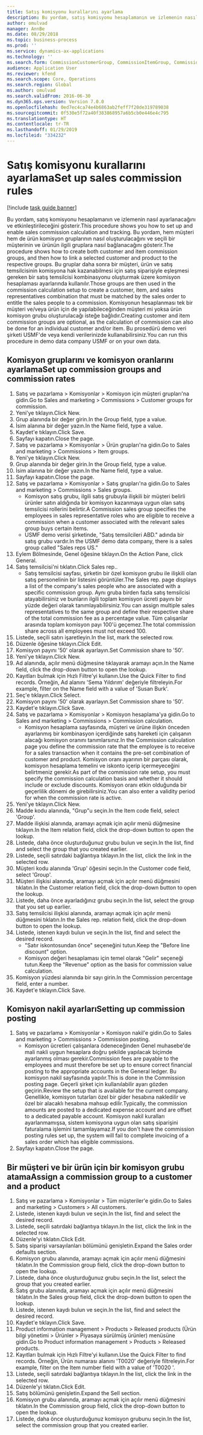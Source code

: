 ```yaml
---
title: Satış komisyonu kurallarını ayarlama
description: Bu yordam, satış komisyonu hesaplamanın ve izlemenin nasıl ayarlanacağını ve etkinleştirileceğini gösterir.
author: omulvad
manager: AnnBe
ms.date: 08/29/2018
ms.topic: business-process
ms.prod: ''
ms.service: dynamics-ax-applications
ms.technology: ''
ms.search.form: CommissionCustomerGroup, CommissionItemGroup, CommissionSalesGroup, CommissionSalesMember, DirPartyLookup, CommissionCalc, InventPosting, CustTable, EcoResProductDetailsExtended
audience: Application User
ms.reviewer: kfend
ms.search.scope: Core, Operations
ms.search.region: Global
ms.author: omulvad
ms.search.validFrom: 2016-06-30
ms.dyn365.ops.version: Version 7.0.0
ms.openlocfilehash: 0ed7ec4ca74e4b6863ab2feff7f20de319789038
ms.sourcegitcommit: 0f530e5f72a40f383868957a6b5cb0e446e4c795
ms.translationtype: HT
ms.contentlocale: tr-TR
ms.lasthandoff: 01/29/2019
ms.locfileid: "334232"
---
```

# <a name="set-up-sales-commission-rules"></a><span data-ttu-id="736b0-103">Satış komisyonu kurallarını ayarlama</span><span class="sxs-lookup"><span data-stu-id="736b0-103">Set up sales commission rules</span></span>

[!include [task guide banner](../../includes/task-guide-banner.md)]

<span data-ttu-id="736b0-104">Bu yordam, satış komisyonu hesaplamanın ve izlemenin nasıl ayarlanacağını ve etkinleştirileceğini gösterir.</span><span class="sxs-lookup"><span data-stu-id="736b0-104">This procedure shows you how to set up and enable sales commission calculation and tracking.</span></span> <span data-ttu-id="736b0-105">Bu yordam, hem müşteri hem de ürün komisyon gruplarının nasıl oluşturulacağını ve seçili bir müşterinin ve ürünün ilgili gruplara nasıl bağlanacağını gösterir.</span><span class="sxs-lookup"><span data-stu-id="736b0-105">The procedure shows how to create both customer and item commission groups, and then how to link a selected customer and product to the respective groups.</span></span> <span data-ttu-id="736b0-106">Bu gruplar daha sonra bir müşteri, ürün ve satış temsilcisinin komisyona hak kazanabilmesi için satış siparişiyle eşleşmesi gereken bir satış temsilcisi kombinasyonu oluşturmak üzere komisyon hesaplaması ayarlarında kullanılır.</span><span class="sxs-lookup"><span data-stu-id="736b0-106">Those groups are then used in the commission calculation setup to create a customer, item, and sales representatives combination that must be matched by the sales order to entitle the sales people to a commission.</span></span> <span data-ttu-id="736b0-107">Komisyonun hesaplanması tek bir müşteri ve/veya ürün için de yapılabileceğinden müşteri mi yoksa ürün komisyon grubu oluşturulacağı isteğe bağlıdır.</span><span class="sxs-lookup"><span data-stu-id="736b0-107">Creating customer and item commission groups are optional, as the calculation of commission can also be done for an individual customer and/or item.</span></span> <span data-ttu-id="736b0-108">Bu prosedürü demo veri şirketi USMF'de veya kendi verilerinizde kullanabilirsiniz.</span><span class="sxs-lookup"><span data-stu-id="736b0-108">You can run this procedure in demo data company USMF or on your own data.</span></span>


## <a name="set-up-commission-groups-and-commission-rates"></a><span data-ttu-id="736b0-109">Komisyon gruplarını ve komisyon oranlarını ayarlama</span><span class="sxs-lookup"><span data-stu-id="736b0-109">Set up commission groups and commission rates</span></span>
1. <span data-ttu-id="736b0-110">Satış ve pazarlama > Komisyonlar > Komisyon için müşteri grupları'na gidin.</span><span class="sxs-lookup"><span data-stu-id="736b0-110">Go to Sales and marketing > Commissions > Customer groups for commission.</span></span>
2. <span data-ttu-id="736b0-111">Yeni'ye tıklayın.</span><span class="sxs-lookup"><span data-stu-id="736b0-111">Click New.</span></span>
3. <span data-ttu-id="736b0-112">Grup alanında bir değer girin.</span><span class="sxs-lookup"><span data-stu-id="736b0-112">In the Group field, type a value.</span></span>
4. <span data-ttu-id="736b0-113">İsim alanına bir değer yazın.</span><span class="sxs-lookup"><span data-stu-id="736b0-113">In the Name field, type a value.</span></span>
5. <span data-ttu-id="736b0-114">Kaydet'e tıklayın.</span><span class="sxs-lookup"><span data-stu-id="736b0-114">Click Save.</span></span>
6. <span data-ttu-id="736b0-115">Sayfayı kapatın.</span><span class="sxs-lookup"><span data-stu-id="736b0-115">Close the page.</span></span>
7. <span data-ttu-id="736b0-116">Satış ve pazarlama > Komisyonlar > Ürün grupları'na gidin.</span><span class="sxs-lookup"><span data-stu-id="736b0-116">Go to Sales and marketing > Commissions > Item groups.</span></span>
8. <span data-ttu-id="736b0-117">Yeni'ye tıklayın.</span><span class="sxs-lookup"><span data-stu-id="736b0-117">Click New.</span></span>
9. <span data-ttu-id="736b0-118">Grup alanında bir değer girin.</span><span class="sxs-lookup"><span data-stu-id="736b0-118">In the Group field, type a value.</span></span>
10. <span data-ttu-id="736b0-119">İsim alanına bir değer yazın.</span><span class="sxs-lookup"><span data-stu-id="736b0-119">In the Name field, type a value.</span></span>
11. <span data-ttu-id="736b0-120">Sayfayı kapatın.</span><span class="sxs-lookup"><span data-stu-id="736b0-120">Close the page.</span></span>
12. <span data-ttu-id="736b0-121">Satış ve pazarlama > Komisyonlar > Satış grupları'na gidin.</span><span class="sxs-lookup"><span data-stu-id="736b0-121">Go to Sales and marketing > Commissions > Sales groups.</span></span>
    * <span data-ttu-id="736b0-122">Komisyon satış grubu, ilgili satış grubuyla ilişkili bir müşteri belirli ürünler satın aldığında bir komisyon kazanmaya uygun olan satış temsilcisi rollerini belirtir.</span><span class="sxs-lookup"><span data-stu-id="736b0-122">A Commission sales group specifies the employees in sales representative roles who are eligible to receive a commission when a customer associated with the relevant sales group buys certain items.</span></span>  
    * <span data-ttu-id="736b0-123">USMF demo verisi şirketinde, "Satış temsilcileri ABD." adında bir satış grubu vardır.</span><span class="sxs-lookup"><span data-stu-id="736b0-123">In the USMF demo data company, there is a sales group called "Sales reps US."</span></span>  
13. <span data-ttu-id="736b0-124">Eylem Bölmesinde, Genel öğesine tıklayın.</span><span class="sxs-lookup"><span data-stu-id="736b0-124">On the Action Pane, click General.</span></span>
14. <span data-ttu-id="736b0-125">Satış temsilcisi'ni tıklatın.</span><span class="sxs-lookup"><span data-stu-id="736b0-125">Click Sales rep..</span></span>
    * <span data-ttu-id="736b0-126">Satış temsilcisi sayfası, şirketin bir özel komisyon grubu ile ilişkili olan satış personelinin bir listesini görüntüler.</span><span class="sxs-lookup"><span data-stu-id="736b0-126">The Sales rep. page displays a list of the company's sales people who are associated with a specific commission group.</span></span> <span data-ttu-id="736b0-127">Aynı gruba birden fazla satış temsilcisi atayabilirsiniz ve bunların ilgili toplam komisyon ücreti payını bir yüzde değeri olarak tanımlayabilirsiniz.</span><span class="sxs-lookup"><span data-stu-id="736b0-127">You can assign multiple sales representatives to the same group and define their respective share of the total commission fee as a percentage value.</span></span> <span data-ttu-id="736b0-128">Tüm çalışanlar arasında toplam komisyon payı 100'ü geçemez.</span><span class="sxs-lookup"><span data-stu-id="736b0-128">The total commission share across all employees must not exceed 100.</span></span>  
15. <span data-ttu-id="736b0-129">Listede, seçili satırı işaretleyin.</span><span class="sxs-lookup"><span data-stu-id="736b0-129">In the list, mark the selected row.</span></span>
16. <span data-ttu-id="736b0-130">Düzenle öğesine tıklayın.</span><span class="sxs-lookup"><span data-stu-id="736b0-130">Click Edit.</span></span>
17. <span data-ttu-id="736b0-131">Komisyon payını '50' olarak ayarlayın.</span><span class="sxs-lookup"><span data-stu-id="736b0-131">Set Commission share to '50'.</span></span>
18. <span data-ttu-id="736b0-132">Yeni'ye tıklayın.</span><span class="sxs-lookup"><span data-stu-id="736b0-132">Click New.</span></span>
19. <span data-ttu-id="736b0-133">Ad alanında, açılır menü düğmesine tıklayarak aramayı açın.</span><span class="sxs-lookup"><span data-stu-id="736b0-133">In the Name field, click the drop-down button to open the lookup.</span></span>
20. <span data-ttu-id="736b0-134">Kayıtları bulmak için Hızlı Filtre'yi kullanın.</span><span class="sxs-lookup"><span data-stu-id="736b0-134">Use the Quick Filter to find records.</span></span> <span data-ttu-id="736b0-135">Örneğin, Ad alanını 'Sema Yıldırım' değeriyle filtreleyin.</span><span class="sxs-lookup"><span data-stu-id="736b0-135">For example, filter on the Name field with a value of 'Susan Burk'.</span></span>
21. <span data-ttu-id="736b0-136">Seç'e tıklayın.</span><span class="sxs-lookup"><span data-stu-id="736b0-136">Click Select.</span></span>
22. <span data-ttu-id="736b0-137">Komisyon payını '50' olarak ayarlayın.</span><span class="sxs-lookup"><span data-stu-id="736b0-137">Set Commission share to '50'.</span></span>
23. <span data-ttu-id="736b0-138">Kaydet'e tıklayın.</span><span class="sxs-lookup"><span data-stu-id="736b0-138">Click Save.</span></span>
24. <span data-ttu-id="736b0-139">Satış ve pazarlama > Komisyonlar > Komisyon hesaplama'ya gidin.</span><span class="sxs-lookup"><span data-stu-id="736b0-139">Go to Sales and marketing > Commissions > Commission calculation.</span></span>
    * <span data-ttu-id="736b0-140">Komisyon hesaplama sayfasında, müşteri ve ürüne ilişkin önceden ayarlanmış bir kombinasyon içerdiğinde satış hareketi için çalışanın alacağı komisyon oranını tanımlarsınız.</span><span class="sxs-lookup"><span data-stu-id="736b0-140">In the Commission calculation page you define the commission rate that the employee is to receive for a sales transaction when it contains the pre-set combination of customer and product.</span></span> <span data-ttu-id="736b0-141">Komisyon oranı ayarının bir parçası olarak, komisyon hesaplama temelini ve iskonto içerip içermeyeceğini belirtmeniz gerekir.</span><span class="sxs-lookup"><span data-stu-id="736b0-141">As part of the commission rate setup, you must specify the commission calculation basis and whether it should include or exclude discounts.</span></span> <span data-ttu-id="736b0-142">Komisyon oranı etkin olduğunda bir geçerlilik dönemi de girebilirsiniz.</span><span class="sxs-lookup"><span data-stu-id="736b0-142">You can also enter a validity period for when the commission rate is active.</span></span>  
25. <span data-ttu-id="736b0-143">Yeni'ye tıklayın.</span><span class="sxs-lookup"><span data-stu-id="736b0-143">Click New.</span></span>
26. <span data-ttu-id="736b0-144">Madde kodu alanında, "Grup"u seçin.</span><span class="sxs-lookup"><span data-stu-id="736b0-144">In the Item code field, select 'Group'.</span></span>
27. <span data-ttu-id="736b0-145">Madde ilişkisi alanında, aramayı açmak için açılır menü düğmesine tıklayın.</span><span class="sxs-lookup"><span data-stu-id="736b0-145">In the Item relation field, click the drop-down button to open the lookup.</span></span>
28. <span data-ttu-id="736b0-146">Listede, daha önce oluşturduğunuz grubu bulun ve seçin.</span><span class="sxs-lookup"><span data-stu-id="736b0-146">In the list, find and select the group that you created earlier.</span></span>
29. <span data-ttu-id="736b0-147">Listede, seçili satırdaki bağlantıya tıklayın.</span><span class="sxs-lookup"><span data-stu-id="736b0-147">In the list, click the link in the selected row.</span></span>
30. <span data-ttu-id="736b0-148">Müşteri kodu alanında 'Grup' öğesini seçin.</span><span class="sxs-lookup"><span data-stu-id="736b0-148">In the Customer code field, select 'Group'.</span></span>
31. <span data-ttu-id="736b0-149">Müşteri ilişkisi alanında, aramayı açmak için açılır menü düğmesini tıklatın.</span><span class="sxs-lookup"><span data-stu-id="736b0-149">In the Customer relation field, click the drop-down button to open the lookup.</span></span>
32. <span data-ttu-id="736b0-150">Listede, daha önce ayarladığınız grubu seçin.</span><span class="sxs-lookup"><span data-stu-id="736b0-150">In the list, select the group that you set up earlier.</span></span>
33. <span data-ttu-id="736b0-151">Satış temsilcisi ilişkisi alanında, aramayı açmak için açılır menü düğmesini tıklatın.</span><span class="sxs-lookup"><span data-stu-id="736b0-151">In the Sales rep. relation field, click the drop-down button to open the lookup.</span></span>
34. <span data-ttu-id="736b0-152">Listede, istenen kaydı bulun ve seçin.</span><span class="sxs-lookup"><span data-stu-id="736b0-152">In the list, find and select the desired record.</span></span>
    * <span data-ttu-id="736b0-153">"Satır iskontosundan önce" seçeneğini tutun.</span><span class="sxs-lookup"><span data-stu-id="736b0-153">Keep the "Before line discount" option.</span></span>  
    * <span data-ttu-id="736b0-154">Komisyon değeri hesaplaması için temel olarak "Gelir" seçeneği tutun.</span><span class="sxs-lookup"><span data-stu-id="736b0-154">Keep the "Revenue" option as the basis for commission value calculation.</span></span>    
35. <span data-ttu-id="736b0-155">Komisyon yüzdesi alanında bir sayı girin.</span><span class="sxs-lookup"><span data-stu-id="736b0-155">In the Commission percentage field, enter a number.</span></span>
36. <span data-ttu-id="736b0-156">Kaydet'e tıklayın.</span><span class="sxs-lookup"><span data-stu-id="736b0-156">Click Save.</span></span>

## <a name="setting-up-commission-posting"></a><span data-ttu-id="736b0-157">Komisyon nakil ayarları</span><span class="sxs-lookup"><span data-stu-id="736b0-157">Setting up commission posting</span></span>
1. <span data-ttu-id="736b0-158">Satış ve pazarlama > Komisyonlar > Komisyon nakil'e gidin.</span><span class="sxs-lookup"><span data-stu-id="736b0-158">Go to Sales and marketing > Commissions > Commission posting.</span></span>
    * <span data-ttu-id="736b0-159">Komisyon ücretleri çalışanlara ödeneceğinden Genel muhasebe'de mali nakli uygun hesaplara doğru şekilde yapılacak biçimde ayarlanmış olması gerekir.</span><span class="sxs-lookup"><span data-stu-id="736b0-159">Commission fees are payable to the employees and must therefore be set up to ensure correct financial posting to the appropriate accounts in the General ledger.</span></span> <span data-ttu-id="736b0-160">Bu komisyon nakil sayfasında yapılır.</span><span class="sxs-lookup"><span data-stu-id="736b0-160">This is done in the Commission posting page.</span></span> <span data-ttu-id="736b0-161">Geçerli şirket için kullanılabilir ayarı gözden geçirin.</span><span class="sxs-lookup"><span data-stu-id="736b0-161">Review the setup that is available for the current company.</span></span> <span data-ttu-id="736b0-162">Genellikle, komisyon tutarları özel bir gider hesabına nakledilir ve özel bir alacaklı hesabına mahsup edilir.</span><span class="sxs-lookup"><span data-stu-id="736b0-162">Typically, the commission amounts are posted to a dedicated expense account and are offset to a dedicated payable account.</span></span> <span data-ttu-id="736b0-163">Komisyon nakil kuralları ayarlanmamışsa, sistem komisyona uygun olan satış siparişini faturalama işlemini tamamlayamaz.</span><span class="sxs-lookup"><span data-stu-id="736b0-163">If you don't have the commission posting rules set up, the system will fail to complete invoicing of a sales order which has eligible commissions.</span></span>  
2. <span data-ttu-id="736b0-164">Sayfayı kapatın.</span><span class="sxs-lookup"><span data-stu-id="736b0-164">Close the page.</span></span>

## <a name="assign-a-commission-group-to-a-customer-and-a-product"></a><span data-ttu-id="736b0-165">Bir müşteri ve bir ürün için bir komisyon grubu atama</span><span class="sxs-lookup"><span data-stu-id="736b0-165">Assign a commission group to a customer and a product</span></span>
1. <span data-ttu-id="736b0-166">Satış ve pazarlama > Komisyonlar > Tüm müşteriler'e gidin.</span><span class="sxs-lookup"><span data-stu-id="736b0-166">Go to Sales and marketing > Customers > All customers.</span></span>
2. <span data-ttu-id="736b0-167">Listede, istenen kaydı bulun ve seçin.</span><span class="sxs-lookup"><span data-stu-id="736b0-167">In the list, find and select the desired record.</span></span>
3. <span data-ttu-id="736b0-168">Listede, seçili satırdaki bağlantıya tıklayın.</span><span class="sxs-lookup"><span data-stu-id="736b0-168">In the list, click the link in the selected row.</span></span>
4. <span data-ttu-id="736b0-169">Düzenle'yi tıklatın.</span><span class="sxs-lookup"><span data-stu-id="736b0-169">Click Edit.</span></span>
5. <span data-ttu-id="736b0-170">Satış siparişi varsayılanları bölümünü genişletin.</span><span class="sxs-lookup"><span data-stu-id="736b0-170">Expand the Sales order defaults section.</span></span>
6. <span data-ttu-id="736b0-171">Komisyon grubu alanında, aramayı açmak için açılır menü düğmesini tıklatın.</span><span class="sxs-lookup"><span data-stu-id="736b0-171">In the Commission group field, click the drop-down button to open the lookup.</span></span>
7. <span data-ttu-id="736b0-172">Listede, daha önce oluşturduğunuz grubu seçin.</span><span class="sxs-lookup"><span data-stu-id="736b0-172">In the list, select the group that you created earlier.</span></span>
8. <span data-ttu-id="736b0-173">Satış grubu alanında, aramayı açmak için açılır menü düğmesini tıklatın.</span><span class="sxs-lookup"><span data-stu-id="736b0-173">In the Sales group field, click the drop-down button to open the lookup.</span></span>
9. <span data-ttu-id="736b0-174">Listede, istenen kaydı bulun ve seçin.</span><span class="sxs-lookup"><span data-stu-id="736b0-174">In the list, find and select the desired record.</span></span>
10. <span data-ttu-id="736b0-175">Kaydet'e tıklayın.</span><span class="sxs-lookup"><span data-stu-id="736b0-175">Click Save.</span></span>
11. <span data-ttu-id="736b0-176">Product information management > Products > Released products (Ürün bilgi yönetimi > Ürünler > Piyasaya sürülmüş ürünler) menüsüne gidin.</span><span class="sxs-lookup"><span data-stu-id="736b0-176">Go to Product information management > Products > Released products.</span></span>
12. <span data-ttu-id="736b0-177">Kayıtları bulmak için Hızlı Filtre'yi kullanın.</span><span class="sxs-lookup"><span data-stu-id="736b0-177">Use the Quick Filter to find records.</span></span> <span data-ttu-id="736b0-178">Örneğin, Ürün numarası alanını 'T0020' değeriyle filtreleyin.</span><span class="sxs-lookup"><span data-stu-id="736b0-178">For example, filter on the Item number field with a value of 'T0020 '.</span></span>
13. <span data-ttu-id="736b0-179">Listede, seçili satırdaki bağlantıya tıklayın.</span><span class="sxs-lookup"><span data-stu-id="736b0-179">In the list, click the link in the selected row.</span></span>
14. <span data-ttu-id="736b0-180">Düzenle'yi tıklatın.</span><span class="sxs-lookup"><span data-stu-id="736b0-180">Click Edit.</span></span>
15. <span data-ttu-id="736b0-181">Satış bölümünü genişletin.</span><span class="sxs-lookup"><span data-stu-id="736b0-181">Expand the Sell section.</span></span>
16. <span data-ttu-id="736b0-182">Komisyon grubu alanında, aramayı açmak için açılır menü düğmesini tıklatın.</span><span class="sxs-lookup"><span data-stu-id="736b0-182">In the Commission group field, click the drop-down button to open the lookup.</span></span>
17. <span data-ttu-id="736b0-183">Listede, daha önce oluşturduğunuz komisyon grubunu seçin.</span><span class="sxs-lookup"><span data-stu-id="736b0-183">In the list, select the commission group that you created earlier.</span></span>

